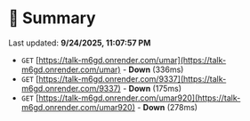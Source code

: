 # 📖 Summary
Last updated: **9/24/2025, 11:07:57 PM**

- `GET` [https://talk-m6gd.onrender.com/umar](https://talk-m6gd.onrender.com/umar) - **Down** (336ms)
- `GET` [https://talk-m6gd.onrender.com/9337](https://talk-m6gd.onrender.com/9337) - **Down** (175ms)
- `GET` [https://talk-m6gd.onrender.com/umar920](https://talk-m6gd.onrender.com/umar920) - **Down** (278ms)
